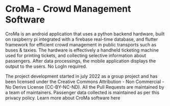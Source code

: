 # CroMa - Crowd Management Software
CroMa is an android application that uses a python backend hardware, built on raspberry pi integrated with a firebase real-time database, and flutter framework for efficient crowd management in public transports such as buses & taxies. The hardware is effectively a handheld ticketing machine used for printing tickets, and collecting selective information about passengers. After data processings, the mobile application displays the output to the users. No LogIn required.

The project development started in july 2022 as a group project and has been licensed under the Creative Commons Attribution - Non Commercial - No Derivs License (CC-BY-NC-ND). All the Pull Requests are maintained by a team of maintainers. Passenger data collected is maintained as per this privacy policy. Learn more about CroMa software here

